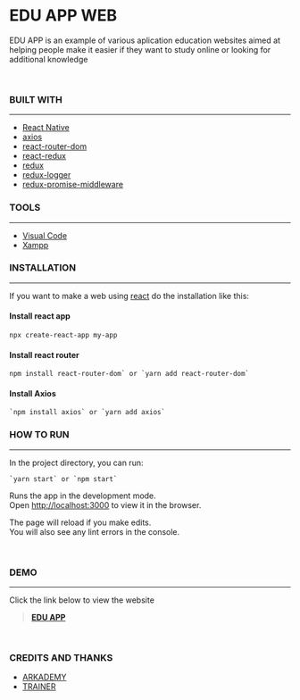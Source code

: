 # **EDU APP WEB**
EDU APP is an example of various aplication education websites aimed at helping people make it easier if they want to study online or looking for additional knowledge

<br>

### **BUILT WITH**
---
- [React Native](https://facebook.github.io/react-native/)
- [axios](https://github.com/axios/axios)
- [react-router-dom](https://reactrouter.com/)
- [react-redux](https://redux.js.org/basics/usage-with-react)
- [redux](https://redux.js.org/)
- [redux-logger](https://github.com/LogRocket/redux-logger)
- [redux-promise-middleware](https://www.npmjs.com/package/redux-promise-middleware)

### **TOOLS**
---
- [Visual Code](https://code.visualstudio.com/)
- [Xampp](https://www.apachefriends.org/index.html)

### **INSTALLATION**
---
If you want to make a web using [react](https://reactjs.org/) do the installation like this:
 #### Install react app
 ```
npx create-react-app my-app
```
 #### Install react router
 ```
npm install react-router-dom` or `yarn add react-router-dom`
```
 #### Install Axios
 ```
`npm install axios` or `yarn add axios`
```



### **HOW TO RUN**
---
In the project directory, you can run:
```
`yarn start` or `npm start`
```
Runs the app in the development mode.\
Open [http://localhost:3000](http://localhost:3000) to view it in the browser.

The page will reload if you make edits.\
You will also see any lint errors in the console.

<br>

### **DEMO**
---
Click the link below to view the website
> **[EDU APP]()**

<br>


### **CREDITS AND THANKS**

- [ARKADEMY](https://www.arkademy.com/)
- [TRAINER](https://github.com/rhymado/)
